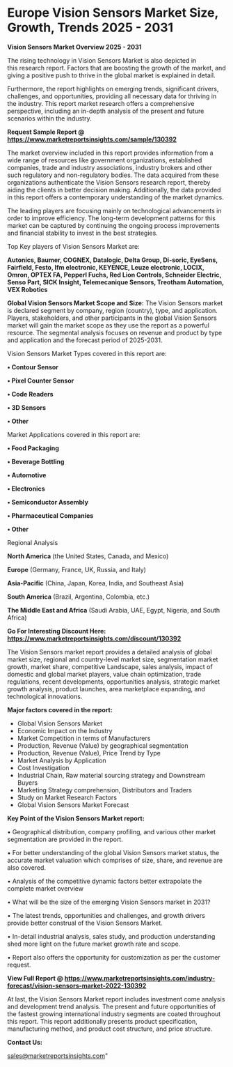 # Europe Vision Sensors Market Size, Growth, Trends 2025 - 2031

<Strong> Vision Sensors Market Overview 2025 - 2031</strong>

The rising technology in Vision Sensors Market is also depicted in this research report. Factors that are boosting the growth of the market, and giving a positive push to thrive in the global market is explained in detail.

Furthermore, the report highlights on emerging trends, significant drivers, challenges, and opportunities, providing all necessary data for thriving in the industry. This report market research offers a comprehensive perspective, including an in-depth analysis of the present and future scenarios within the industry.

<strong>Request Sample Report @ <a href=https://www.marketreportsinsights.com/sample/130392>https://www.marketreportsinsights.com/sample/130392</a></strong>

The market overview included in this report provides information from a wide range of resources like government organizations, established companies, trade and industry associations, industry brokers and other such regulatory and non-regulatory bodies. The data acquired from these organizations authenticate the Vision Sensors research report, thereby aiding the clients in better decision making. Additionally, the data provided in this report offers a contemporary understanding of the market dynamics.

The leading players are focusing mainly on technological advancements in order to improve efficiency. The long-term development patterns for this market can be captured by continuing the ongoing process improvements and financial stability to invest in the best strategies.

Top Key players of Vision Sensors Market are:

<strong>Autonics, Baumer, COGNEX, Datalogic, Delta Group, Di-soric, EyeSens, Fairfield, Festo, Ifm electronic, KEYENCE, Leuze electronic, LOCIX, Omron, OPTEX FA, Pepperl  Fuchs, Red Lion Controls, Schneider Electric, Senso Part, SICK Insight, Telemecanique Sensors, Treotham Automation, VEX Robotics</strong>

<strong><b>Global Vision Sensors Market Scope and Size:</b></strong>
The Vision Sensors market is declared segment by company, region (country), type, and application. Players, stakeholders, and other participants in the global Vision Sensors market will gain the market scope as they use the report as a powerful resource. The segmental analysis focuses on revenue and product by type and application and the forecast period of 2025-2031.

Vision Sensors Market Types covered in this report are:

<strong>• Contour Sensor

• Pixel Counter Sensor

• Code Readers

• 3D Sensors

• Other</strong>

Market Applications covered in this report are:

<strong>• Food Packaging

• Beverage Bottling

• Automotive

• Electronics

• Semiconductor Assembly

• Pharmaceutical Companies

• Other</strong> 

Regional Analysis

<strong>North America</strong> (the United States, Canada, and Mexico)

<strong>Europe</strong> (Germany, France, UK, Russia, and Italy)

<strong>Asia-Pacific</strong> (China, Japan, Korea, India, and Southeast Asia)

<strong>South America</strong> (Brazil, Argentina, Colombia, etc.)

<strong>The Middle East and Africa</strong> (Saudi Arabia, UAE, Egypt, Nigeria, and South Africa)

<strong>Go For Interesting Discount Here: <a href=https://www.marketreportsinsights.com/discount/130392>https://www.marketreportsinsights.com/discount/130392</a></strong>

The Vision Sensors market report provides a detailed analysis of global market size, regional and country-level market size, segmentation market growth, market share, competitive Landscape, sales analysis, impact of domestic and global market players, value chain optimization, trade regulations, recent developments, opportunities analysis, strategic market growth analysis, product launches, area marketplace expanding, and technological innovations.

<strong><b>Major factors covered in the report:</b></strong>
<ul>
  <li>Global Vision Sensors Market </li>
  <li>Economic Impact on the Industry</li>
  <li>Market Competition in terms of Manufacturers</li>
  <li>Production, Revenue (Value) by geographical segmentation</li>
  <li>Production, Revenue (Value), Price Trend by Type</li>
  <li>Market Analysis by Application</li>
  <li>Cost Investigation</li>
  <li>Industrial Chain, Raw material sourcing strategy and Downstream Buyers</li>
  <li>Marketing Strategy comprehension, Distributors and Traders</li>
  <li>Study on Market Research Factors</li>
  <li>Global Vision Sensors Market Forecast</li>
</ul>

<strong><b>Key Point of the Vision Sensors Market report:</b></strong>

• Geographical distribution, company profiling, and various other market segmentation are provided in the report.

• For better understanding of the global Vision Sensors market status, the accurate market valuation which comprises of size, share, and revenue are also covered.

• Analysis of the competitive dynamic factors better extrapolate the complete market overview

• What will be the size of the emerging Vision Sensors market in 2031?

• The latest trends, opportunities and challenges, and growth drivers provide better construal of the Vision Sensors Market.

• In-detail industrial analysis, sales study, and production understanding shed more light on the future market growth rate and scope.

• Report also offers the opportunity for customization as per the customer request.

<strong><b>View Full Report @ <a href=https://www.marketreportsinsights.com/industry-forecast/vision-sensors-market-2022-130392>https://www.marketreportsinsights.com/industry-forecast/vision-sensors-market-2022-130392</a></b></strong>


At last, the Vision Sensors Market report includes investment come analysis and development trend analysis. The present and future opportunities of the fastest growing international industry segments are coated throughout this report. This report additionally presents product specification, manufacturing method, and product cost structure, and price structure.

<strong>Contact Us:</strong>

sales@marketreportsinsights.com"

